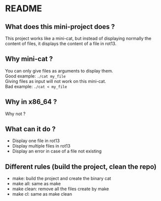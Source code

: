 # README
## What does this mini-project does ?
This project works like a mini-cat, but instead of displaying normally the content of files, it displays the content of a file in rot13.

## Why mini-cat ?
You can only give files as arguments to display them.  
Good example: `./cat my_file`  
Giving files as input will not work on this mini-cat.  
Bad example: `./cat < my_file`

## Why in x86_64 ?
Why not ?

## What can it do ?
* Display one file in rot13
* Display multiple files in rot13
* Display an error in case of a file not existing

## Different rules (build the project, clean the repo)
* make: build the project and create the binary cat
* make all: same as make
* make clean: remove all the files create by make
* make cl: same as make clean
